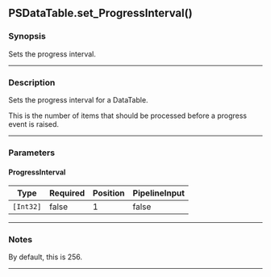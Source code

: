 PSDataTable.set_ProgressInterval()
----------------------------------

### Synopsis
Sets the progress interval.

---

### Description

Sets the progress interval for a DataTable.

This is the number of items that should be processed before a progress event is raised.

---

### Parameters
#### **ProgressInterval**

|Type     |Required|Position|PipelineInput|
|---------|--------|--------|-------------|
|`[Int32]`|false   |1       |false        |

---

### Notes
By default, this is 256.

---
